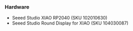 ### Hardware

- Seeed Studio XIAO RP2040 (SKU 102010630)
- Seeed Studio Round Display for XIAO (SKU 104030087)